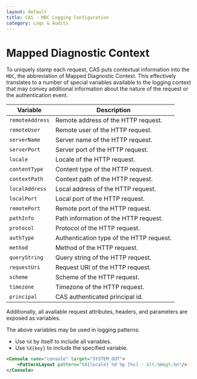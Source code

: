 ```yaml
---
layout: default
title: CAS - MDC Logging Configuration
category: Logs & Audits
---
```


# Mapped Diagnostic Context

To uniquely stamp each request, CAS puts contextual information into the `MDC`, the abbreviation of Mapped Diagnostic Context. This effectively translates to a number of special variables available to the logging context that may convey additional information about the nature of the request or the authentication event.

| Variable        | Description                              |
| --------------- | ---------------------------------------- |
| `remoteAddress` | Remote address of the HTTP request.      |
| `remoteUser`    | Remote user of the HTTP request.         |
| `serverName`    | Server name of the HTTP request.         |
| `serverPort`    | Server port of the HTTP request.         |
| `locale`        | Locale of the HTTP request.              |
| `contentType`   | Content type of the HTTP request.        |
| `contextPath`   | Context path of the HTTP request.        |
| `localAddress`  | Local address of the HTTP request.       |
| `localPort`     | Local port of the HTTP request.          |
| `remotePort`    | Remote port of the HTTP request.         |
| `pathInfo`      | Path information of the HTTP request.    |
| `protocol`      | Protocol of the HTTP request.            |
| `authType`      | Authentication type of the HTTP request. |
| `method`        | Method of the HTTP request.              |
| `queryString`   | Query string of the HTTP request.        |
| `requestUri`    | Request URI of the HTTP request.         |
| `scheme`        | Scheme of the HTTP request.              |
| `timezone`      | Timezone of the HTTP request.            |
| `principal`     | CAS authenticated principal id.          |

Additionally, all available request attributes, headers, and parameters are exposed as variables.

The above variables may be used in logging patterns:

- Use `%X` by itself to include all variables.
- Use `%X{key}` to include the specified variable.

```xml
<Console name="console" target="SYSTEM_OUT">
    <PatternLayout pattern="%X{locale} %d %p [%c] - &lt;%m&gt;%n"/>
</Console>
```